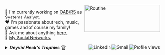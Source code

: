 <a href="#">
    <img src="https://github.com/DeyvidFleck/DeyvidFleck/blob/master/assets/days.gif" title="day++" width="245px" height="88" align="right" alt="Routine">
</a>

:department_store: I'm currently working on <a href="https://www.oabrs.org.br/">OAB/RS</a> as Systems Analyst.
<br />
:heart: I'm passionate about tech, music, games and of course my family!
<br />
:speech_balloon: Ask me about anything <a href="https://github.com/DeyvidFleck/DeyvidFleck/issues">here.</a>
<br />
:link: <a href="https://linktr.ee/deyvidfleck">My Social Networks.</a>

<img src="https://komarev.com/ghpvc/?username=deyvidfleck&label=Profile%20views&color=0e75b6&style=flat-square&color=yellow" title="Profile views" align="right" alt="Profile views" />

<a href="mailto:deyvidwenzel@gmail.com">
    <img src="https://img.shields.io/badge/-Gmail-c14438?style=flat-square&logo=Gmail&logoColor=white" title="Send me an email" align="right" alt="Gmail">
</a>

<a href="https://br.linkedin.com/in/deyvid-wenzel-fleck-a0a256a2">
    <img src="https://img.shields.io/badge/-LinkedIn-blue?style=flat-square&logo=Linkedin&logoColor=white" title="My Social Network" align="right" alt="LinkedIn">
</a>

<details title="Deyvid Fleck's Trophies">
    <br />
    <summary align="left"><strong><i>Deyvid Fleck's Trophies</i></strong> 🏆</summary>
    <p align="center">
        <img 
             src="https://github-profile-trophy.vercel.app/?username=DeyvidFleck&column=4&theme=gruvbox&margin-w=4&margin-h=4&no-frame=true" 
             width="60%"
             title="Deyvid Fleck's Trophies"
        />
    </p>
    <p align="center">
      <a href="https://github.com/DeyvidFleck/DeyvidFleck/issues">
        <img src="https://img.shields.io/github/issues/lucasrmagalhaes/lucasrmagalhaes" title="issues" alt="issues" /> 
      </a>
      <a href="https://github.com/DeyvidFleck/DeyvidFleck/network/members">
        <img src="https://img.shields.io/github/forks/lucasrmagalhaes/lucasrmagalhaes" title="forks" alt="forks" /> 
      </a>
      <a href="https://github.com/DeyvidFleck/DeyvidFleck/stargazers">
        <img src="https://img.shields.io/github/stars/lucasrmagalhaes/lucasrmagalhaes" title="stars" alt="stars" /> 
      </a>
       <a href="https://github.com/lDeyvidFleck/DeyvidFleck/blob/master/LICENSE">
        <img src="https://img.shields.io/github/license/lucasrmagalhaes/lucasrmagalhaes" title="license" alt="license" /> 
      </a>
    </p>
</details>
